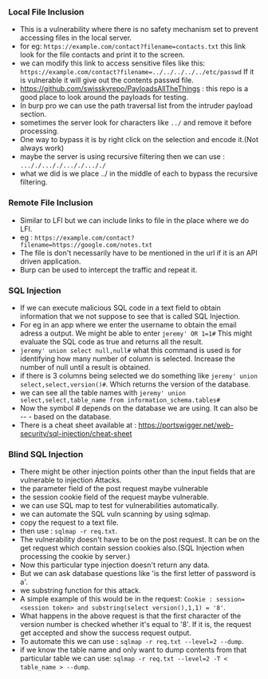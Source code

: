 ### Local File Inclusion
- This is a vulnerability where there is no safety mechanism set to prevent accessing files in the local server.
- for eg: `https://example.com/contact?filename=contacts.txt` this link look for the file contacts and print it to the screen.
- we can modify this link to access sensitive files like this: `https://example.com/contact?filename=../../../../../etc/passwd` If it is vulnerable it will give out the contents passwd file.
- https://github.com/swisskyrepo/PayloadsAllTheThings : this repo is a good place to look around the payloads for testing.
- In burp pro we can use the path traversal list from the intruder payload section.
- sometimes the server look for characters like `../` and remove it before processing.
- One way to bypass it is by right click on the selection and encode it.(Not always work)
- maybe the server is using recursive filtering then we can use : `..././..././..././..././`
- what we did is we place ../ in the middle of each to bypass the recursive filtering.
### Remote File Inclusion
- Similar to LFI but we can include links to file in the place where we do LFI.
- eg : `https://example.com/contact?filename=https://google.com/notes.txt`
- The file is don't necessarily have to be mentioned in the url if it is an API driven application.
- Burp can be used to intercept the traffic and repeat it.
### SQL Injection
- If we can execute malicious SQL code in a text field to obtain information that we not suppose to see that is called SQL Injection.
- For eg in an app where we enter the username to obtain the email adress a output. We might be able to enter `jeremy' OR 1=1#` This might evaluate the SQL code as true and returns all the result.
- `jeremy' union select null,null#` what this command is used is for identifying how many number of column is selected. Increase the number of null until a result is obtained.
- if there is 3 columns being selected we do something like `jeremy' union select,select,version()#`. Which returns the version of the database.
- we can see all the table names with `jeremy' union select,select,table_name from information_schema.tables#` 
- Now the symbol # depends on the database we are using. It can also be -- - based on the database.
- There is a cheat sheet available at : https://portswigger.net/web-security/sql-injection/cheat-sheet
### Blind SQL Injection 
- There might be other injection points other than the input fields that are vulnerable to injection Attacks.
- the parameter field of the post request maybe vulnerable
- the session cookie field of the request maybe vulnerable.
- we can use SQL map to test for vulnerabilities automatically.
- we can automate the SQL vuln scanning by using sqlmap.
- copy the request to a text file.
- then use : `sqlmap -r req.txt`.
- The vulnerability doesn't have to be on the post request. It can be on the get request which contain session cookies also.(SQL Injection when processing the cookie by server.)
- Now this particular type injection doesn't return any data. 
- But we can ask database questions like 'is the first letter of password is a'.
- we substring function for this attack.
- A simple example of this would be in the request: `Cookie : session=<session token> and substring(select version(),1,1) = '8'`.
- What happens in the above request is that the first character of the version number is checked whether it's equal to '8'. If it is, the request get accepted and show the success request output.
- To automate this we can use : `sqlmap -r req.txt --level=2 --dump`.
- if we know the table name and only want to dump contents from that particular table we can use: `sqlmap -r req.txt --level=2 -T < table_name > --dump`.
